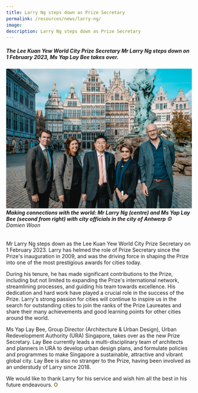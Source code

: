```yaml
---
title: Larry Ng steps down as Prize Secretary
permalink: /resources/news/larry-ng/
image: 
description: Larry Ng steps down as Prize Secretary
---
```


##### The Lee Kuan Yew World City Prize Secretary Mr Larry Ng steps down on 1 February 2023, Ms Yap Lay Bee  takes over.

###### ![Larry Ng steps down as Prize Secretary](/images/features/2023/larry-ng.jpg/)**Making connections with the world: Mr Larry Ng (centre) and Ms Yap Lay Bee (second from right) with city officials in the city of Antwerp** © Damien Woon

Mr Larry Ng steps down as the Lee Kuan Yew World City Prize Secretary on 1 February 2023. Larry has helmed the role of Prize Secretary since the Prize's inauguration in 2009, and was the driving force in shaping the Prize into one of the most prestigious awards for cities today. 

During his tenure, he has made significant contributions to the Prize, including but not limited to expanding the Prize's international network, streamlining processes, and guiding his team towards excellence. His dedication and hard work have played a crucial role in the success of the Prize. Larry's strong passion for cities will continue to inspire us in the search for outstanding cities to join the ranks of the Prize Laureates and share their many achievements and good learning points for other cities around the world.

Ms Yap Lay Bee, Group Director (Architecture & Urban Design), Urban Redevelopment Authority (URA) Singapore, takes over as the new Prize Secretary. Lay Bee currently leads a multi-disciplinary team of architects and planners in URA to develop urban design plans, and formulate policies and programmes to make Singapore a sustainable, attractive and vibrant global city. Lay Bee is also no stranger to the Prize, having been involved as an understudy of Larry since 2018. 
 
We would like to thank Larry for his service and wish him all the best in his future endeavours. <b><font color="#967942">O</font></b>
